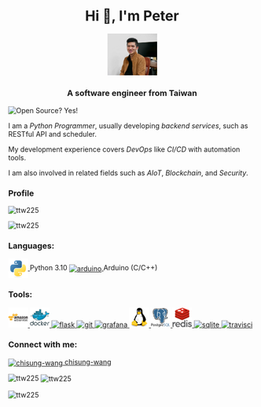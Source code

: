 <h1 align="center">Hi 👋, I'm Peter</h1>

<p align="center"> <img src="./images/cswang.jpg" width="101" /> </p>

<h3 align="center">A software engineer from Taiwan</h3>

![Open Source? Yes!](https://badgen.net/badge/Open%20Source%20%3F/Yes%21/blue?icon=github)

I am a _Python Programmer_, usually developing _backend services_, such as RESTful API and scheduler.

My development experience covers _DevOps_ like _CI/CD_ with automation tools.

I am also involved in related fields such as _AIoT_, _Blockchain_, and _Security_.

<h3 align="left">Profile</h3>

<p align="left"> <img src="https://komarev.com/ghpvc/?username=ttw225&label=Profile%20views&color=0e75b6&style=flat" alt="ttw225" /> </p>

<p align="left"> <img src="https://github-profile-trophy.vercel.app/?username=ttw225&rank=SSS,SS,S,AAA,AA,A" alt="ttw225" /></a> </p>

<h3 align="left">Languages:</h3>

<p>
    <span>
        <a href="https://www.python.org" target="_blank"> <img src="https://raw.githubusercontent.com/devicons/devicon/master/icons/python/python-original.svg" alt="python" width="40" height="40" style="vertical-align:middle;" /> </a>
        Python 3.10
    </span>
    <span>
        <a href="https://www.arduino.cc/" target="_blank"> <img src="https://cdn.worldvectorlogo.com/logos/arduino-1.svg" alt="arduino" width="40" height="40" style="vertical-align:middle;" /> </a>
        Arduino (C/C++)
    </span>
</p>



<h3 align="left">Tools:</h3>

<p align="left">
   <a href="https://aws.amazon.com" target="_blank"> <img src="https://raw.githubusercontent.com/devicons/devicon/master/icons/amazonwebservices/amazonwebservices-original-wordmark.svg" alt="aws" width="40" height="40" /> </a>
  <a href="https://www.docker.com/" target="_blank"> <img src="https://raw.githubusercontent.com/devicons/devicon/master/icons/docker/docker-original-wordmark.svg" alt="docker" width="40" height="40" /> </a> <a href="https://flask.palletsprojects.com/" target="_blank"> <img src="https://www.vectorlogo.zone/logos/pocoo_flask/pocoo_flask-icon.svg" alt="flask" width="40" height="40" /> </a>
  <a href="https://git-scm.com/" target="_blank"> <img src="https://www.vectorlogo.zone/logos/git-scm/git-scm-icon.svg" alt="git" width="40" height="40" /> </a> <a href="https://grafana.com" target="_blank"> <img src="https://www.vectorlogo.zone/logos/grafana/grafana-icon.svg" alt="grafana" width="40" height="40" /> </a>
  <a href="https://www.linux.org/" target="_blank"> <img src="https://raw.githubusercontent.com/devicons/devicon/master/icons/linux/linux-original.svg" alt="linux" width="40" height="40" /> </a>
  <a href="https://www.postgresql.org" target="_blank"> <img src="https://raw.githubusercontent.com/devicons/devicon/master/icons/postgresql/postgresql-original-wordmark.svg" alt="postgresql" width="40" height="40" /> </a>
  <a href="https://redis.io" target="_blank"> <img src="https://raw.githubusercontent.com/devicons/devicon/master/icons/redis/redis-original-wordmark.svg" alt="redis" width="40" height="40" /> </a>
  <a href="https://www.sqlite.org/" target="_blank"> <img src="https://www.vectorlogo.zone/logos/sqlite/sqlite-icon.svg" alt="sqlite" width="40" height="40" /> </a> <a href="https://travis-ci.org" target="_blank"> <img src="https://www.vectorlogo.zone/logos/travis-ci/travis-ci-icon.svg" alt="travisci" width="40" height="40" /> </a>
</p>

<h3 align="left">Connect with me:</h3>
<p align="left">
    <a href="https://linkedin.com/in/chisung-wang" target="blank"><img align="center" src="https://raw.githubusercontent.com/rahuldkjain/github-profile-readme-generator/master/src/images/icons/Social/linked-in-alt.svg" alt="chisung-wang" height="30" width="40" /> chisung-wang </a>
</p>

<!-- GitHub Badges -->

<p><img align="left" src="https://github-readme-stats.vercel.app/api/top-langs?username=ttw225&show_icons=true&locale=en&layout=compact&exclude_repo=Tetris" alt="ttw225" /></p>

<p>&nbsp;<img align="center" src="https://github-readme-stats.vercel.app/api?username=ttw225&show_icons=true&locale=en&count_private=true" alt="ttw225" /></p>

<p><img align="center" src="https://github-readme-streak-stats.herokuapp.com/?user=ttw225&" alt="ttw225" /></p>

